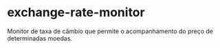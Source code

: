 # exchange-rate-monitor
Monitor de taxa de câmbio que permite o acompanhamento do preço de determinadas moedas.
